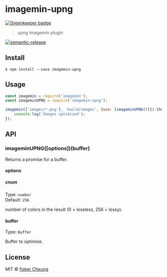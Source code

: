 # imagemin-upng

[![Greenkeeper badge](https://badges.greenkeeper.io/fisker/imagemin-upng.svg)](https://greenkeeper.io/)

> upng imagemin plugin
>
[![semantic-release](https://img.shields.io/badge/%20%20%F0%9F%93%A6%F0%9F%9A%80-semantic--release-e10079.svg)](https://github.com/semantic-release/semantic-release)


## Install

```
$ npm install --save imagemin-upng
```

## Usage

```js
const imagemin = require('imagemin');
const imageminUPNG = require('imagemin-upng');

imagemin(['images/*.png'], 'build/images', {use: [imageminUPNG()]}).then(() => {
	console.log('Images optimized');
});
```


## API

### imageminUPNG([options])(buffer)

Returns a promise for a buffer.

#### options

##### cnum

Type: `number`<br>
Default: `256`

number of colors in the result (0 = lossless, 256 = lossy).


#### buffer

Type: `Buffer`

Buffer to optimize.

## License

MIT © [fisker Cheung](https://github.com/fisker)
